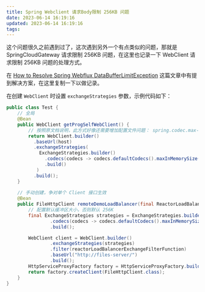 ```yaml
---
title: Spring Webclient 请求Body限制 256KB 问题
date: 2023-06-14 16:19:16
updated: 2023-06-14 16:19:16
tags:
---
```


这个问题很久之前遇到过了，这次遇到另外一个有点类似的问题，那就是 SpringCloudGateway 请求限制 256KB 问题，在这里也记录一下 WebClient 请求限制 256KB 问题的处理方式。

在 [How to Resolve Spring Webflux DataBufferLimitException](https://www.baeldung.com/spring-webflux-databufferlimitexception) 这篇文章中有提到解决方案，在这里复制一下以做记录。

在创建 `WebClient` 时设置 `exchangeStrategies` 参数，示例代码如下：

```java
public class Test {
    // 全局
    @Bean
    public WebClient getProgSelfWebClient() {
        // 按照原文档说明，此方式好像还需要增加配置文件问题： spring.codec.max-in-memory-size=500KB
        return WebClient.builder()
          .baseUrl(host)
          .exchangeStrategies(
            ExchangeStrategies.builder()
	          .codecs(codecs -> codecs.defaultCodecs().maxInMemorySize(500 * 1024))
	          .build()
           )
          .build();
    }
    
    // 手动创建，争对单个 Client 接口生效
    @Bean
    public FileHttpClient remoteDemoLoadBalancer(final ReactorLoadBalancerExchangeFilterFunction reactorLoadBalancerExchangeFilterFunction) {
        // 配置默认缓冲区大小，否则默认 256K
        final ExchangeStrategies strategies = ExchangeStrategies.builder()
                .codecs(codecs -> codecs.defaultCodecs().maxInMemorySize(-1))
                .build();

        WebClient client = WebClient.builder()
                .exchangeStrategies(strategies)
                .filter(reactorLoadBalancerExchangeFilterFunction)
                .baseUrl("http://files-server/")
                .build();
        HttpServiceProxyFactory factory = HttpServiceProxyFactory.builder(WebClientAdapter.forClient(client)).build();
        return factory.createClient(FileHttpClient.class);
    }
}
```



[1]: https://www.baeldung.com/spring-webflux-databufferlimitexception	"How to Resolve Spring Webflux DataBufferLimitException"



